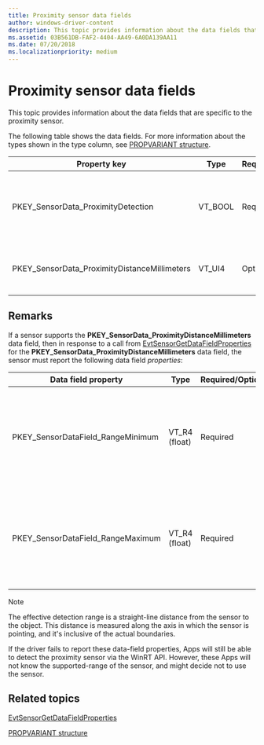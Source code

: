 ```yaml
---
title: Proximity sensor data fields
author: windows-driver-content
description: This topic provides information about the data fields that are specific to the proximity sensor.
ms.assetid: 03B561DB-FAF2-4404-AA49-6A0DA139AA11
ms.date: 07/20/2018
ms.localizationpriority: medium
---
```


# Proximity sensor data fields


This topic provides information about the data fields that are specific to the proximity sensor.

The following table shows the data fields. For more information about the types shown in the type column, see [PROPVARIANT structure](http://go.microsoft.com/fwlink/p/?linkid=313395).

|Property key|Type|Required/Optional|Description|
|--|--|--|--|
|PKEY_SensorData_ProximityDetection|VT_BOOL|Required|An indication that an object is within proximity of the sensor.|
|PKEY_SensorData_ProximityDistanceMillimeters|VT_UI4|Optional|Distance to the detected object, in millimeters.|

 

## Remarks


If a sensor supports the **PKEY\_SensorData\_ProximityDistanceMillimeters** data field, then in response to a call from [EvtSensorGetDataFieldProperties](https://docs.microsoft.com/windows-hardware/drivers/ddi/content/sensorscx/ns-sensorscx-_sensor_controller_config) for the **PKEY\_SensorData\_ProximityDistanceMillimeters** data field, the sensor must report the following data field *properties*:

|Data field property|Type|Required/Optional|Description|
|--|--|--|--|
|PKEY_SensorDataField_RangeMinimum|VT_R4 (float)|Required|Indicates the lower boundary (inclusive) of the sensor’s effective detection range in millimeters.|
|PKEY_SensorDataField_RangeMaximum|VT_R4 (float)|Required|Indicates the upper boundary (inclusive) of the sensor’s effective detection range in millimeters.|

 

>[!NOTE]
> The effective detection range is a straight-line distance from the sensor to the object. This distance is measured along the axis in which the sensor is pointing, and it's inclusive of the actual boundaries.

 

If the driver fails to report these data-field properties, Apps will still be able to detect the proximity sensor via the WinRT API. However, these Apps will not know the supported-range of the sensor, and might decide not to use the sensor.

## Related topics


[EvtSensorGetDataFieldProperties](https://docs.microsoft.com/windows-hardware/drivers/ddi/content/sensorscx/ns-sensorscx-_sensor_controller_config)

[PROPVARIANT structure](http://go.microsoft.com/fwlink/p/?linkid=313395)

 

 






